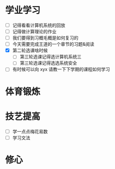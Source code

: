 # 学业学习

 - [ ] 记得看看计算机系统的回放
 - [ ] 记得做计算理论的作业
 - [ ] 我们要得到习概毛概是如何复习的
 - [ ] 今天需要完成王道的一个章节的习题&阅读
 - [x] 第二轮选课啥时候
	 - [ ] 第三轮选课记得选计算机系统三
	 - [ ] 第三轮选课记得选选系统安全
 - [ ] 有时候可以向 xyx 请教一下下学期的课程如何学习

# 体育锻炼

# 技艺提高

- [ ] 学一点点梅花易数
- [ ] 学习文法

# 修心
